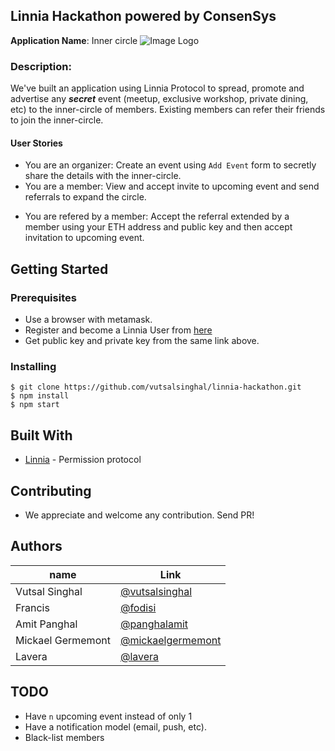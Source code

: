 ## Linnia Hackathon powered by ConsenSys

**Application Name**: Inner circle
![Image Logo](https://github.com/vutsalsinghal/linnia-hackathon/blob/master/static/Logo_SEM.jpg)

### Description: 
We've built an application using Linnia Protocol to spread, promote and advertise any _**secret**_ event (meetup, exclusive workshop, private dining, etc) to the inner-circle of members. Existing members can refer their friends to join the inner-circle.

#### User Stories
- You are an organizer: Create an event using `Add Event` form to secretly share the details with the inner-circle.
- You are a member: View and accept invite to upcoming event and send referrals to expand the circle.
* You are refered by a member: Accept the referral extended by a member using your ETH address and public key and then accept invitation to upcoming event.

## Getting Started

### Prerequisites

- Use a browser with metamask.
- Register and become a Linnia User from [here](https://consensys.github.io/linnia-faucet/?42)
- Get public key and private key from the same link above.

### Installing

```
$ git clone https://github.com/vutsalsinghal/linnia-hackathon.git
$ npm install
$ npm start
```

## Built With

* [Linnia](https://github.com/ConsenSys/Linnia-Smart-Contracts) - Permission protocol

## Contributing

- We appreciate and welcome any contribution. Send PR!

## Authors

|   name  | Link
|----------|----------------|
| Vutsal Singhal | [@vutsalsinghal](https://github.com/vutsalsinghal) |
| Francis  | [@fodisi](https://github.com/fodisi) |
| Amit Panghal | [@panghalamit](https://github.com/panghalamit) |
| Mickael Germemont | [@mickaelgermemont](https://github.com/mickaelgermemont) |
| Lavera | [@lavera](https://github.com/laveradesign) |

## TODO
- Have `n` upcoming event instead of only 1
- Have a notification model (email, push, etc).
- Black-list members
